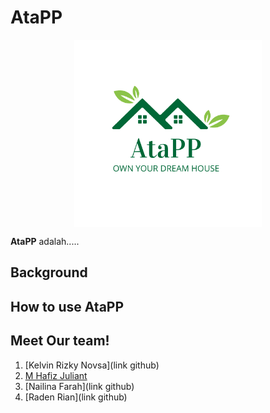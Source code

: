 # AtaPP
<p align="center">
  <img src="AtaPP.png" width=300 align="center">
</p>

**AtaPP** adalah.....

## Background

## How to use AtaPP

## Meet Our team!
1. [Kelvin Rizky Novsa](link github)
2. [M Hafiz Juliant](https://github.com/HafizJuliant)
3. [Nailina Farah](link github)
4. [Raden Rian](link github)
